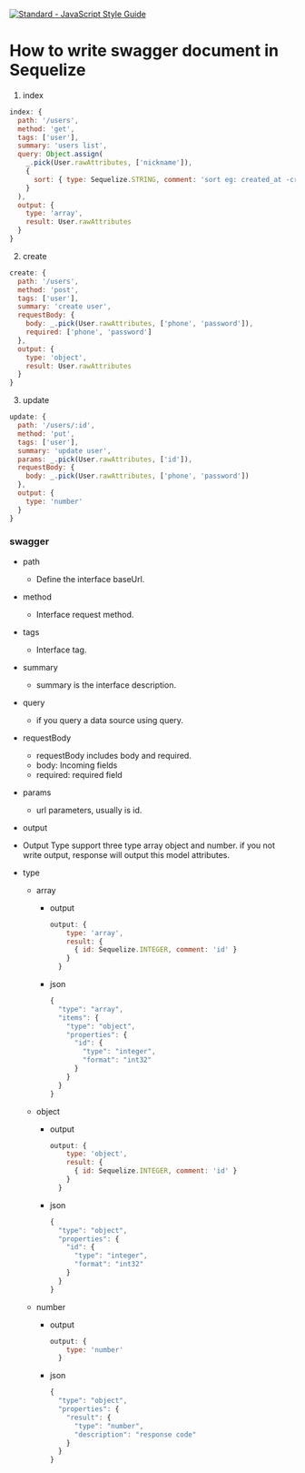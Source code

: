 [![Standard - JavaScript Style Guide]( https://cdn.rawgit.com/standard/standard/master/badge.svg )]( https://github.com/standard/standard )

# How to write swagger document in Sequelize

1. index

  ```javascript
  index: {
    path: '/users',
    method: 'get',
    tags: ['user'],
    summary: 'users list',
    query: Object.assign(
      _.pick(User.rawAttributes, ['nickname']),
      {
        sort: { type: Sequelize.STRING, comment: 'sort eg: created_at -created_at' }
      }
    ),
    output: {
      type: 'array',
      result: User.rawAttributes
    }
  }
  ```
	
2. create

  ```javascript
  create: {
    path: '/users',
    method: 'post',
    tags: ['user'],
    summary: 'create user',
    requestBody: {
      body: _.pick(User.rawAttributes, ['phone', 'password']),
      required: ['phone', 'password']
    },
    output: {
      type: 'object',
      result: User.rawAttributes
    }
  }
  ```

3. update

  ```javascript
  update: {
    path: '/users/:id',
    method: 'put',
    tags: ['user'],
    summary: 'update user',
    params: _.pick(User.rawAttributes, ['id']),
    requestBody: {
      body: _.pick(User.rawAttributes, ['phone', 'password'])
    },
    output: {
      type: 'number'
    }
  }
  ```

### swagger

* path
  * Define the interface baseUrl.

* method
  * Interface request method.

* tags
  * Interface tag.

* summary
  * summary is the interface description.

* query
  * if you query a data source using query.

* requestBody
  * requestBody includes body and required.
  * body: Incoming fields
  * required: required field

* params
  * url parameters, usually is id.

* output

* Output Type support three type array object and number. if you not write output, response will output this model attributes.

* type

  * array

    * output
      ```javascript
      output: {
          type: 'array',
          result: {
            { id: Sequelize.INTEGER, comment: 'id' }
          }
        }
      ```

    * json
      ```javascript
      {
        "type": "array",
        "items": {
          "type": "object",
          "properties": {
            "id": {
              "type": "integer",
              "format": "int32"
            }
          }
        }
      }
      ```
  * object

    * output
      ```javascript
      output: {
          type: 'object',
          result: {
            { id: Sequelize.INTEGER, comment: 'id' }
          }
        }
      ```

    * json
      ```javascript
      {
        "type": "object",
        "properties": {
          "id": {
            "type": "integer",
            "format": "int32"
          }
        }
      }
      ```

  * number

    * output
      ```javascript
      output: {
          type: 'number'
        }
      ```

    * json
      ```javascript
      {
        "type": "object",
        "properties": {
          "result": {
            "type": "number",
            "description": "response code"
          }
        }
      }
      ```